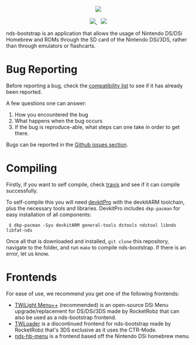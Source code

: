 <center>
 <img src="https://i.imgur.com/BFIu7xX.png"><br><br>
 <span style="padding-right: 5px;">
  <a href="https://travis-ci.org/ahezard/nds-bootstrap">
   <img src="https://travis-ci.org/ahezard/nds-bootstrap.svg?branch=master">
  </a>
 </span>
 <span style="padding-left: 5px;">
  <a href="https://dshomebrew.serveo.net/">
   <img src="https://i.imgur.com/fjHCL6s.png">
  </a>
 </span>
</center>

nds-bootstrap is an application that allows the usage of Nintendo DS/DSi Homebrew and ROMs through the SD card of the Nintendo DSi/3DS, rather than through emulators or flashcarts.

# Bug Reporting

Before reporting a bug, check the [compatibility list](https://docs.google.com/spreadsheets/d/1LRTkXOUXraTMjg1eedz_f7b5jiuyMv2x6e_jY_nyHSc/edit?usp=sharing) to see if it has already been reported.

A few questions one can answer:
1) How you encountered the bug
2) What happens when the bug occurs
3) If the bug is reproduce-able, what steps can one take in order to get there. 

Bugs can be reported in the [Github issues section](https://github.com/ahezard/nds-bootstrap/issues).

# Compiling

Firstly, if you want to self compile, check [travis](https://travis-ci.org/ahezard/nds-bootstrap) and see if it can compile successfully.

To self-compile this you will need [devkitPro](https://devkitpro.org/) with the devkitARM toolchain, plus the necessary tools and libraries. DevkitPro includes `dkp-pacman` for easy installation of all components:

```
 $ dkp-pacman -Syu devkitARM general-tools dstools ndstool libnds libfat-nds
```

Once all that is downloaded and installed, `git clone` this repository, navigate to the folder, and run `make` to compile nds-bootstrap. If there is an error, let us know.

# Frontends

For ease of use, we recommend you get one of the following frontends:
- [TWiLight Menu++](https://github.com/RocketRobz/TWiLightMenu) (recommended) is an open-source DSi Menu upgrade/replacement for DS/DSi/3DS made by RocketRobz that can also be used as a nds-bootstrap frontend.
- [TWLoader](https://github.com/RocketRobz/TWLoader) is a discontinued frontend for nds-bootstrap made by RocketRobz that's 3DS exclusive as it uses the CTR-Mode.
- [nds-hb-menu](https://github.com/ahezard/nds-hb-menu) is a frontend based off the Nintendo DSi homebrew menu.
